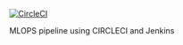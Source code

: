 [![CircleCI](https://circleci.com/gh/lesh3000/proj5.svg?style=svg)](https://circleci.com/gh/lesh3000/proj5)


MLOPS pipeline using CIRCLECI and Jenkins
